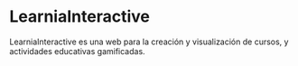 # LearniaInteractive
LearniaInteractive es una web para la creación y visualización de cursos, y actividades educativas gamificadas.
